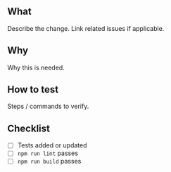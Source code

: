 ## What

Describe the change. Link related issues if applicable.

## Why

Why this is needed.

## How to test

Steps / commands to verify.

## Checklist

- [ ] Tests added or updated
- [ ] `npm run lint` passes
- [ ] `npm run build` passes
